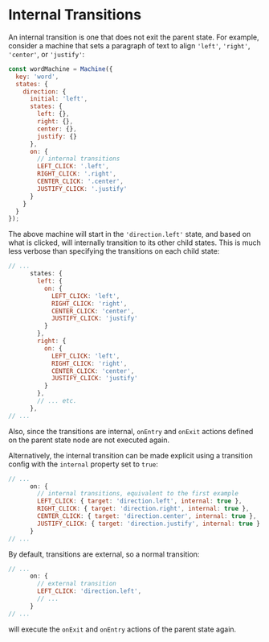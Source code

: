 # Internal Transitions

An internal transition is one that does not exit the parent state. For example, consider a machine that sets a paragraph of text to align `'left'`, `'right'`, `'center'`, or `'justify'`:

```js
const wordMachine = Machine({
  key: 'word',
  states: {
    direction: {
      initial: 'left',
      states: {
        left: {},
        right: {},
        center: {},
        justify: {}
      },
      on: {
        // internal transitions
        LEFT_CLICK: '.left',
        RIGHT_CLICK: '.right',
        CENTER_CLICK: '.center',
        JUSTIFY_CLICK: '.justify'
      }
    }
  }
});
```

The above machine will start in the `'direction.left'` state, and based on what is clicked, will internally transition to its other child states. This is much less verbose than specifying the transitions on each child state:

```js
// ...
      states: {
        left: {
          on: {
            LEFT_CLICK: 'left',
            RIGHT_CLICK: 'right',
            CENTER_CLICK: 'center',
            JUSTIFY_CLICK: 'justify'
          }
        },
        right: {
          on: {
            LEFT_CLICK: 'left',
            RIGHT_CLICK: 'right',
            CENTER_CLICK: 'center',
            JUSTIFY_CLICK: 'justify'
          }
        },
        // ... etc.
      },
// ...
```

Also, since the transitions are internal, `onEntry` and `onExit` actions defined on the parent state node are not executed again.

Alternatively, the internal transition can be made explicit using a transition config with the `internal` property set to `true`:

```js
// ...
      on: {
        // internal transitions, equivalent to the first example
        LEFT_CLICK: { target: 'direction.left', internal: true },
        RIGHT_CLICK: { target: 'direction.right', internal: true },
        CENTER_CLICK: { target: 'direction.center', internal: true },
        JUSTIFY_CLICK: { target: 'direction.justify', internal: true }
      }
// ...
```

By default, transitions are external, so a normal transition:

```js
// ...
      on: {
        // external transition
        LEFT_CLICK: 'direction.left',
        // ...
      }
// ...
```

will execute the `onExit` and `onEntry` actions of the parent state again.
